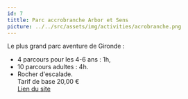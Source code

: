 ```yaml
---
id: 7
tittle: Parc accrobranche Arbor et Sens
picture: ../../src/assets/img/activities/acrobranche.png
---
```

Le plus grand parc aventure de Gironde :  
- 4 parcours pour les 4-6 ans : 1h,  
- 10 parcours adultes : 4h.  
- Rocher d'escalade.  
Tarif de base 20,00 €  
[Lien du site](http://www.arbor-et-sens.fr)
